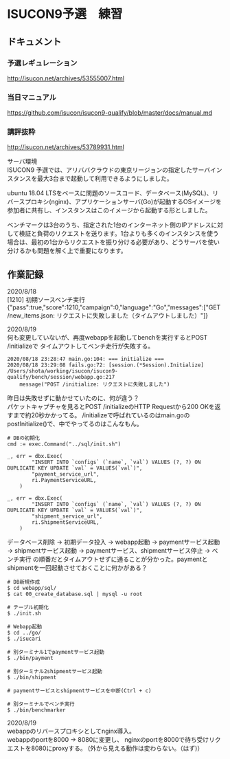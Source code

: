 # ISUCON9予選　練習

## ドキュメント
### 予選レギュレーション
http://isucon.net/archives/53555007.html

### 当日マニュアル
https://github.com/isucon/isucon9-qualify/blob/master/docs/manual.md

### 講評抜粋
http://isucon.net/archives/53789931.html

サーバ環境  
ISUCON9 予選では、アリババクラウドの東京リージョンの指定したサーバインスタンスを最大3台まで起動して利用できるようにしました。

ubuntu 18.04 LTSをベースに問題のソースコード、データベース(MySQL)、リバースプロキシ(nginx)、アプリケーションサーバ(Go)が起動するOSイメージを参加者に共有し、インスタンスはこのイメージから起動する形としました。

ベンチマークは3台のうち、指定された1台のインターネット側のIPアドレスに対して検証と負荷のリクエストを送ります。1台よりも多くのインスタンスを使う場合は、最初の1台からリクエストを振り分ける必要があり、どうサーバを使い分けるかも問題を解く上で重要になります。
## 作業記録
2020/8/18  
 [1210] 初期ソースベンチ実行  
 {"pass":true,"score":1210,"campaign":0,"language":"Go","messages":["GET /new_items.json: リクエストに失敗しました（タイムアウトしました）"]}

2020/8/19  
何も変更していないが、再度webappを起動してbenchを実行するとPOST /initializeで
タイムアウトしてベンチ走行が失敗する。
``` 
2020/08/18 23:28:47 main.go:104: === initialize ===
2020/08/18 23:29:08 fails.go:72: [session.(*Session).Initialize] /Users/shota/working/isucon/isucon9-qualify/bench/session/webapp.go:217
    message("POST /initialize: リクエストに失敗しました")
``` 

昨日は失敗せずに動かせていたのに、何が違う？  
パケットキャプチャを見るとPOST /initializeのHTTP Requestから200 OKを返すまで約20秒かかってる。
/initializeで呼ばれているのはmain.goのpostInitialize()で、中でやってるのはこんなもん。
```
# DBの初期化
cmd := exec.Command("../sql/init.sh")

_, err = dbx.Exec(
		"INSERT INTO `configs` (`name`, `val`) VALUES (?, ?) ON DUPLICATE KEY UPDATE `val` = VALUES(`val`)",
		"payment_service_url",
		ri.PaymentServiceURL,
	)

_, err = dbx.Exec(
		"INSERT INTO `configs` (`name`, `val`) VALUES (?, ?) ON DUPLICATE KEY UPDATE `val` = VALUES(`val`)",
		"shipment_service_url",
		ri.ShipmentServiceURL,
	)
```

データベース削除 → 初期データ投入 -> webapp起動 -> paymentサービス起動 -> shipmentサービス起動 -> paymentサービス、shipmentサービス停止 -> ベンチ実行
の順番だとタイムアウトせずに通ることが分かった。paymentとshipmentを一回起動させておくことに何かがある？

```
# DB新規作成
$ cd webapp/sql/
$ cat 00_create_database.sql | mysql -u root

# テーブル初期化
$ ./init.sh

# Webapp起動
$ cd ../go/
$ ./isucari

# 別ターミナル1でpaymentサービス起動
$ ./bin/payment

# 別ターミナル2shipmentサービス起動
$ ./bin/shipment

# paymentサービスとshipmentサービスを中断(Ctrl + c)

# 別ターミナルでベンチ実行
$ ./bin/benchmarker

```

2020/8/19  
webappのリバースプロキシとしてnginx導入。  
webappのportを8000 -> 8080に変更し、
nginxのportを8000で待ち受けリクエストを8080にproxyする。 (外から見える動作は変わらない。（はず)）
